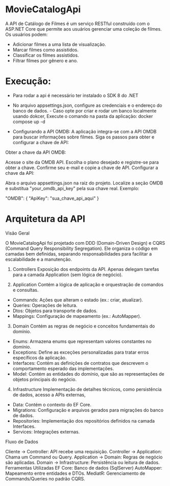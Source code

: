 ﻿# MovieCatalogApi


A API de Catálogo de Filmes é um serviço RESTful construído com o ASP.NET Core que permite aos usuários gerenciar uma coleção de filmes. Os usuários podem:

- Adicionar filmes a uma lista de visualização.
- Marcar filmes como assistidos.
- Classificar os filmes assistidos.
- Filtrar filmes por gênero e ano.


# Execução:

- Para rodar a api é necessário ter instalado o SDK 8 do .NET
- No arquivo appsettings.json, configure as credenciais e o endereço do banco de dados. - Caso opte por criar e rodar um banco localmente usando dokcer, Execute o comando na pasta da aplicação: docker compose up -d

- Configurando a API OMDB:
A aplicação integra-se com a API OMDB para buscar informações sobre filmes. Siga os passos para obter e configurar a chave de API:

Obter a chave da API OMDB:

Acesse o site da OMDB API.
Escolha o plano desejado e registre-se para obter a chave.
Confirme seu e-mail e copie a chave de API.
Configurar a chave da API:

Abra o arquivo appsettings.json na raiz do projeto.
Localize a seção OMDB e substitua "your_omdb_api_key" pela sua chave real.
Exemplo:

"OMDB": {
  "ApiKey": "sua_chave_api_aqui"
}

# Arquitetura da API

Visão Geral

O MovieCatalogApi foi projetado com DDD (Domain-Driven Design) e CQRS (Command Query Responsibility Segregation). 
Ele organiza o código em camadas bem definidas, separando responsabilidades para facilitar a escalabilidade e a manutenção.

1. Controllers
Exposição dos endpoints da API. Apenas delegam tarefas para a camada Application (sem lógica de negócio).

2. Application
Contém a lógica de aplicação e orquestração de comandos e consultas.

- Commands: Ações que alteram o estado (ex.: criar, atualizar).
- Queries: Operações de leitura.
- Dtos: Objetos para transporte de dados.
- Mappings: Configuração de mapeamento (ex.: AutoMapper).


3. Domain
Contém as regras de negócio e conceitos fundamentais do domínio.


- Enums: Armazena enums que representam valores constantes no domínio.
- Exceptions: Define as exceções personalizadas para tratar erros específicos da aplicação.
- Interfaces: Contém as definições de contratos que descrevem o comportamento esperado das implementações.
- Model: Contém as entidades do domínio, que são as representações de objetos principais do negócio.


4. Infrastructure
Implementação de detalhes técnicos, como persistência de dados, acesso a APIs externas,

- Data: Contém o contexto do EF Core.
- Migrations: Configuração e arquivos gerados para migrações do banco de dados.
- Repositories: Implementação dos repositórios definidos na camada Interfaces.
- Services: Integrações externas.

Fluxo de Dados

Cliente → Controller: API recebe uma requisição.
Controller → Application: Chama um Command ou Query.
Application → Domain: Regras de negócio são aplicadas.
Domain → Infrastructure: Persistência ou leitura de dados.
Ferramentas Utilizadas
EF Core: Banco de dados (SqlServer)
AutoMapper: Mapeamento entre entidades e DTOs.
MediatR: Gerenciamento de Commands/Queries no padrão CQRS.



